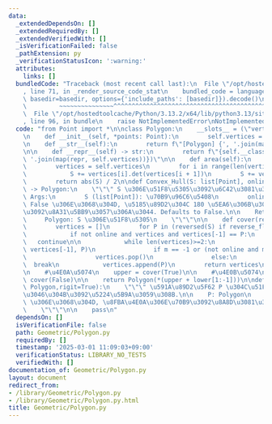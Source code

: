 ```yaml
---
data:
  _extendedDependsOn: []
  _extendedRequiredBy: []
  _extendedVerifiedWith: []
  _isVerificationFailed: false
  _pathExtension: py
  _verificationStatusIcon: ':warning:'
  attributes:
    links: []
  bundledCode: "Traceback (most recent call last):\n  File \"/opt/hostedtoolcache/Python/3.13.2/x64/lib/python3.13/site-packages/onlinejudge_verify/documentation/build.py\"\
    , line 71, in _render_source_code_stat\n    bundled_code = language.bundle(stat.path,\
    \ basedir=basedir, options={'include_paths': [basedir]}).decode()\n          \
    \         ~~~~~~~~~~~~~~~^^^^^^^^^^^^^^^^^^^^^^^^^^^^^^^^^^^^^^^^^^^^^^^^^^^^^^^^^^^^^^^^^^\n\
    \  File \"/opt/hostedtoolcache/Python/3.13.2/x64/lib/python3.13/site-packages/onlinejudge_verify/languages/python.py\"\
    , line 96, in bundle\n    raise NotImplementedError\nNotImplementedError\n"
  code: "from Point import *\n\nclass Polygon:\n    __slots__ = (\"vertices\", )\n\
    \n    def __init__(self, *points: Point):\n        self.vertices = list(points)\n\
    \n    def __str__(self):\n        return f\"[Polygon] {', '.join(map(str, self.vertices))}\"\
    \n\n    def __repr__(self) -> str:\n        return f\"{self.__class__.__name__}({',\
    \ '.join(map(repr, self.vertices))})\"\n\n    def area(self):\n        S = 0\n\
    \        vertices = self.vertices\n        for i in range(len(vertices) - 1):\n\
    \            S += vertices[i].det(vertices[i + 1])\n        S += vertices[-1].det(vertices[0])\n\
    \        return abs(S) / 2\n\ndef Convex_Hull(S: list[Point], online = False)\
    \ -> Polygon:\n    \"\"\" S \u306E\u51F8\u5305\u3092\u6C42\u3081\u308B\n\n   \
    \ Args:\n        S (list[Point]): \u70B9\u96C6\u5408\n        online (bool, optional):\
    \ False \u306E\u3068\u304D, \u5185\u89D2\u304C 180 \u5EA6\u306B\u306A\u308B\u306E\
    \u3092\u8A31\u5BB9\u3057\u306A\u3044. Defaults to False.\n\n    Returns:\n   \
    \     Polygon: S \u306E\u51F8\u5305\n    \"\"\"\n\n    def cover(reverse_flag):\n\
    \        vertices = []\n        for P in (reversed(S) if reverse_flag else S):\n\
    \            if not online and vertices and vertices[-1] == P:\n             \
    \   continue\n\n            while len(vertices)>=2:\n                m = iSP(vertices[-2],\
    \ vertices[-1], P)\n                if m == -1 or (not online and m == 2):\n \
    \                   vertices.pop()\n                else:\n                  \
    \  break\n            vertices.append(P)\n        return vertices\n\n    S.sort()\n\
    \n    #\u4E0A\u5074\n    upper = cover(True)\n\n    #\u4E0B\u5074\n    lower =\
    \ cover(False)\n\n    return Polygon(*(upper + lower[1:-1]))\n\ndef is_Convex(P:\
    \ Polygon,rigit=True):\n    \"\"\" \u591A\u89D2\u5F62 P \u304C\u51F8\u304B\u3069\
    \u3046\u304B\u3092\u5224\u5B9A\u3059\u308B.\n\n    P: Polygon\n    right: True\
    \ \u306E\u3068\u304D, \u8FBA\u4E0A\u306E\u70B9\u3092\u8A8D\u3081\u306A\u3044.\n\
    \    \"\"\"\n\n    pass\n"
  dependsOn: []
  isVerificationFile: false
  path: Geometric/Polygon.py
  requiredBy: []
  timestamp: '2025-03-01 11:09:03+09:00'
  verificationStatus: LIBRARY_NO_TESTS
  verifiedWith: []
documentation_of: Geometric/Polygon.py
layout: document
redirect_from:
- /library/Geometric/Polygon.py
- /library/Geometric/Polygon.py.html
title: Geometric/Polygon.py
---
```

